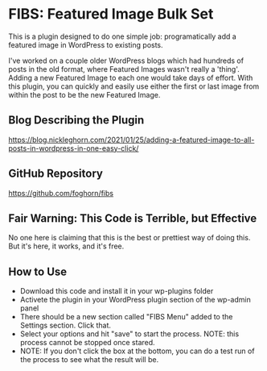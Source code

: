 # FIBS: Featured Image Bulk Set

This is a plugin designed to do one simple job: programatically add a featured image in WordPress to existing posts.

I've worked on a couple older WordPress blogs which had hundreds of posts in the old format, where Featured Images wasn't really a 'thing'. Adding a new Featured Image to each one would take days of effort. With this plugin, you can quickly and easily use either the first or last image from within the post to be the new Featured Image.

## Blog Describing the Plugin

https://blog.nickleghorn.com/2021/01/25/adding-a-featured-image-to-all-posts-in-wordpress-in-one-easy-click/

## GitHub Repository

https://github.com/foghorn/fibs

## Fair Warning: This Code is Terrible, but Effective

No one here is claiming that this is the best or prettiest way of doing this. But it's here, it works, and it's free. 

## How to Use

- Download this code and install it in your wp-plugins folder
- Activete the plugin in your WordPress plugin section of the wp-admin panel
- There should be a new section called "FIBS Menu" added to the Settings section. Click that.
- Select your options and hit "save" to start the process. NOTE: this process cannot be stopped once stared.
- NOTE: If you don't click the box at the bottom, you can do a test run of the process to see what the result will be.